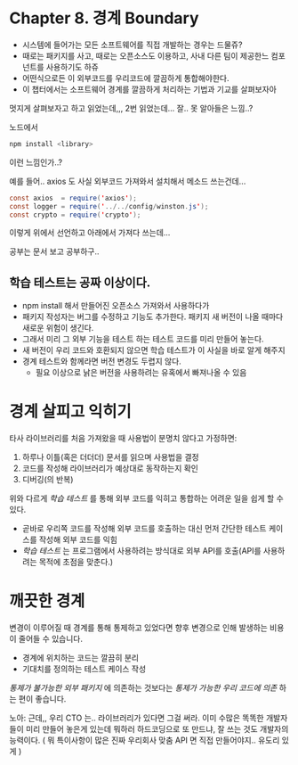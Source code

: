 # Chapter 8. 경계 Boundary

- 시스템에 들어가는 모든 소프트웨어를 직접 개발하는 경우는 드물쥬?
- 때로는 패키지를 사고, 때로는 오픈소스도 이용하고, 사내 다른 팀이 제공한느 컴포넌트를 사용하기도 하쥬
- 어떤식으로든 이 외부코드를 우리코드에 깔끔하게 통합해야한다.
- 이 챕터에서는 소프트웨어 경계를 깔끔하게 처리하는 기법과 기교를 살펴보자아

멋지게 살펴보자고 하고 읽었는데,,, 2번 읽었는데... 잘.. 못 알아들은 느낌..?

노드에서 

```java
npm install <library>
```

이런 느낌인가..?

예를 들어.. axios 도 사실 외부코드 가져와서 설치해서 메소드 쓰는건데...

```java
const axios  = require('axios');
const logger = require('../../config/winston.js');
const crypto = require('crypto');
```

이렇게 위에서 선언하고 아래에서 가져다 쓰는데...

공부는 문서 보고 공부하구..

## 학습 테스트는 공짜 이상이다.

- npm install 해서 만들어진 오픈소스 가져와서 사용하다가
- 패키지 작성자는 버그를 수정하고 기능도 추가한다. 패키지 새 버전이 나올 때마다 새로운 위험이 생긴다.
- 그래서 미리 그 외부 기능을 테스트 하는 테스트 코드를 미리 만들어 놓는다.
- 새 버전이 우리 코드와 호환되지 않으면 학습 테스트가 이 사실을 바로 알게 해주지
- 경계 테스트와 함께라면 버전 변경도 두렵지 않다.
    - 필요 이상으로 낡은 버전을 사용하려는 유혹에서 빠져나올 수 있음

# 경계 살피고 익히기

타사 라이브러리를 처음 가져왔을 때 사용법이 분명치 않다고 가정하면:

1. 하루나 이틀(혹은 더더더) 문서를 읽으며 사용법을 결정
2. 코드를 작성해 라이브러리가 예상대로 동작하는지 확인
3. 디버깅(의 반복)

위와 다르게 *학습 테스트* 를 통해 외부 코드를 익히고 통합하는 어려운 일을 쉽게 할 수 있다.

- 곧바로 우리쪽 코드를 작성해 외부 코드를 호출하는 대신 먼저 간단한 테스트 케이스를 작성해 외부 코드를 익힘
- *학습 테스트* 는 프로그램에서 사용하려는 방식대로 외부 API를 호출(API를 사용하려는 목적에 초점을 맞춘다.)

# 깨끗한 경계

변경이 이루어질 때 경계를 통해 통제하고 있었다면 향후 변경으로 인해 발생하는 비용이 줄어들 수 있습니다.

- 경계에 위치하는 코드는 깔끔히 분리
- 기대치를 정의하는 테스트 케이스 작성

*통제가 불가능한 외부 패키지* 에 의존하는 것보다는 *통제가 가능한 우리 코드에 의존* 하는 편이 좋습니다.

노아: 근데,, 우리 CTO 는.. 라이브러리가 있다면 그걸 써라. 이미 수많은 똑똑한 개발자들이 미리 만들어 놓은게 있는데 뭐하러 하드코딩으로 또 만드냐, 잘 쓰는 것도 개발자의 능력이다. ( 뭐 특이사항이 많은 진짜 우리회사 맞춤 API 면 직접 만들어야지.. 유도리 있게 )